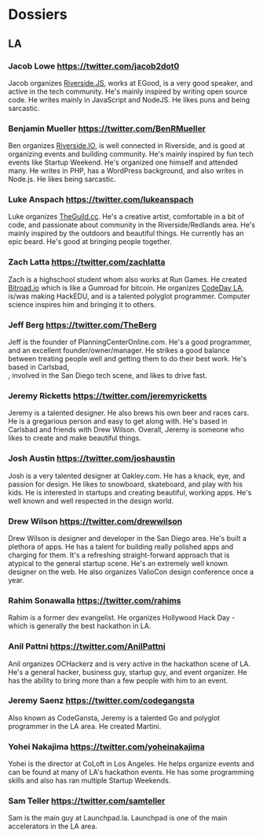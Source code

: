 # Dossiers

## LA

### Jacob Lowe <https://twitter.com/jacob2dot0> 

Jacob organizes [Riverside.JS](http://meetup.com/riversidejs), works at EGood, 
is a very good speaker, and active in the tech community. He's mainly inspired 
by writing open source code. He writes mainly in JavaScript and NodeJS. He likes
puns and being sarcastic.

### Benjamin Mueller  <https://twitter.com/BenRMueller>

Ben organizes [Riverside.IO](http://riverside.io), is well connected in Riverside,
and is good at organizing events and building community. He's mainly inspired
by fun tech events like Startup Weekend. He's organized one himself and attended
many. He writes in PHP, has a WordPress background, and also writes in Node.js.
He likes being sarcastic. 

###  Luke Anspach <https://twitter.com/lukeanspach>

Luke organizes [TheGuild.cc](http://theguild.cc). He's a creative artist, 
comfortable in a bit of code, and passionate about community in the 
Riverside/Redlands area. He's mainly inspired by the outdoors and beautiful things. 
He currently has an epic beard. He's good at bringing people together.

### Zach Latta <https://twitter.com/zachlatta>

Zach is a highschool student whom also works at Run Games. He created
[Bitroad.io](http://bitroad.io) which is like a Gumroad for bitcoin. He organizes 
[CodeDay LA](http://la.codeday.org), is/was making HackEDU, and is a talented polyglot 
programmer. Computer science inspires him and bringing it to others. 

### Jeff Berg <https://twitter.com/TheBerg>

Jeff is the founder of PlanningCenterOnline.com. He's a good programmer, and 
an excellent founder/owner/manager. He strikes a good balance between treating
people well and getting them to do their best work. He's based in Carlsbad,  
, involved in the San Diego tech scene, and likes to drive fast.

### Jeremy Ricketts <https://twitter.com/jeremyricketts>

Jeremy is a talented designer. He also brews his own beer and races cars.
He is a gregarious person and easy to get along with. He's based in Carlsbad and 
friends with Drew Wilson. Overall, Jeremy is someone who likes to create and make 
beautiful things.

### Josh Austin <https://twitter.com/joshaustin>

Josh is a very talented designer at Oakley.com. He has a knack, eye, and passion
for design. He likes to snowboard, skateboard, and play with his kids. He is 
interested in startups and creating beautiful, working apps. He's well known and
well respected in the design world.

### Drew Wilson <https://twitter.com/drewwilson>

Drew Wilson is designer and developer in the San Diego area. He's built a 
plethora of apps. He has a talent for building really polished apps and charging
for them. It's a refreshing straight-forward approach that is atypical to the 
general startup scene. He's an extremely well known designer on the web. He also
organizes ValioCon design conference once a year.

### Rahim Sonawalla <https://twitter.com/rahims>

Rahim is a former dev evangelist. He organizes Hollywood Hack Day - which is
generally the best hackathon in LA. 

### Anil Pattni <https://twitter.com/AnilPattni>

Anil organizes OCHackerz and is very active in the hackathon scene of LA. He's
a general hacker, business guy, startup guy, and event organizer. He has the
ability to bring more than a few people with him to an event.

### Jeremy Saenz <https://twitter.com/codegangsta>

Also known as CodeGansta, Jeremy is a talented Go and polyglot programmer in the
LA area. He created Martini.

### Yohei Nakajima <https://twitter.com/yoheinakajima>

Yohei is the director at CoLoft in Los Angeles. He helps organize events and 
can be found at many of LA's hackathon events. He has some programming skills and
also has ran multiple Startup Weekends.

### Sam Teller <https://twitter.com/samteller>

Sam is the main guy at Launchpad.la. Launchpad is one of the main accelerators in 
the LA area. 

